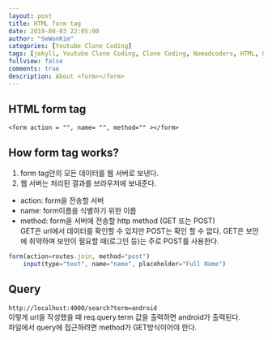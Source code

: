 ```yaml
---
layout: post
title: HTML form tag
date: 2019-08-03 22:05:00
author: "SeWonKim"
categories: [Youtube Clone Coding]
tags: [jekyll, Youtube Clone Coding, Clone Coding, Nomadcoders, HTML, GET, POST, query]
fullview: false
comments: true
description: About <form></form>
---
```


## HTML form tag
`<form action = "", name= "", method="" ></form>`

## How form tag works?
1. form tag안의 모든 데이터를 웹 서버로 보낸다.
2. 웹 서버는 처리된 결과를 브라우저에 보내준다.

* action: form을 전송할 서버
* name: form이름을 식별하기 위한 이름
* method: form을 서버에 전송할 http method (GET 또는 POST)   
          GET은 url에서 데이터를 확인할 수 있지만 POST는 확인 할 수 없다. 
          GET은 보안에 취약하며 보안이 필요할 때(로그인 등)는 주로 POST를 사용한다.


```javascript
form(action=routes.join, method="post")
    input(type="text", name="name", placeholder="Full Name")
```


## Query
`http://localhost:4000/search?term=android`    
이렇게 url을 작성했을 때 req.query.term 값을 출력하면 android가 출력된다.     
파일에서 query에 접근하려면 method가 GET방식이어야 한다.